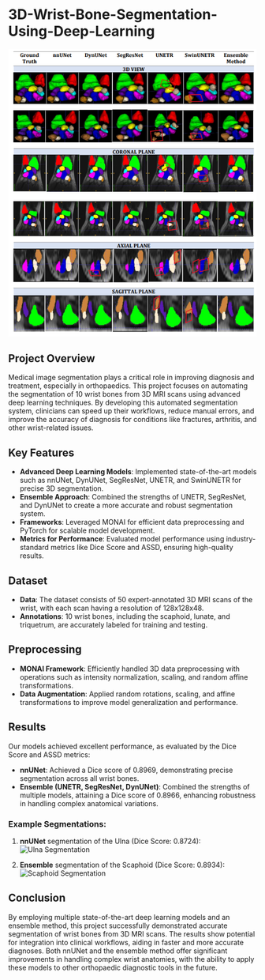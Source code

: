 # 3D-Wrist-Bone-Segmentation-Using-Deep-Learning

![Wrist Bone Segmentation](./dissertation_results.png)

## Project Overview

Medical image segmentation plays a critical role in improving diagnosis and treatment, especially in orthopaedics. This project focuses on automating the segmentation of 10 wrist bones from 3D MRI scans using advanced deep learning techniques. By developing this automated segmentation system, clinicians can speed up their workflows, reduce manual errors, and improve the accuracy of diagnosis for conditions like fractures, arthritis, and other wrist-related issues.

## Key Features
- **Advanced Deep Learning Models**: Implemented state-of-the-art models such as nnUNet, DynUNet, SegResNet, UNETR, and SwinUNETR for precise 3D segmentation.
- **Ensemble Approach**: Combined the strengths of UNETR, SegResNet, and DynUNet to create a more accurate and robust segmentation system.
- **Frameworks**: Leveraged MONAI for efficient data preprocessing and PyTorch for scalable model development.
- **Metrics for Performance**: Evaluated model performance using industry-standard metrics like Dice Score and ASSD, ensuring high-quality results.

## Dataset
- **Data**: The dataset consists of 50 expert-annotated 3D MRI scans of the wrist, with each scan having a resolution of 128x128x48.
- **Annotations**: 10 wrist bones, including the scaphoid, lunate, and triquetrum, are accurately labeled for training and testing.

## Preprocessing
- **MONAI Framework**: Efficiently handled 3D data preprocessing with operations such as intensity normalization, scaling, and random affine transformations.
- **Data Augmentation**: Applied random rotations, scaling, and affine transformations to improve model generalization and performance.
  
## Results
Our models achieved excellent performance, as evaluated by the Dice Score and ASSD metrics:

- **nnUNet**: Achieved a Dice score of 0.8969, demonstrating precise segmentation across all wrist bones.
- **Ensemble (UNETR, SegResNet, DynUNet)**: Combined the strengths of multiple models, attaining a Dice score of 0.8966, enhancing robustness in handling complex anatomical variations.

### Example Segmentations:
1. **nnUNet** segmentation of the Ulna (Dice Score: 0.8724):  
   ![Ulna Segmentation](./images/ulna_segmentation.png)

2. **Ensemble** segmentation of the Scaphoid (Dice Score: 0.8934):  
   ![Scaphoid Segmentation](./images/scaphoid_segmentation.png)

## Conclusion
By employing multiple state-of-the-art deep learning models and an ensemble method, this project successfully demonstrated accurate segmentation of wrist bones from 3D MRI scans. The results show potential for integration into clinical workflows, aiding in faster and more accurate diagnoses. Both nnUNet and the ensemble method offer significant improvements in handling complex wrist anatomies, with the ability to apply these models to other orthopaedic diagnostic tools in the future.
